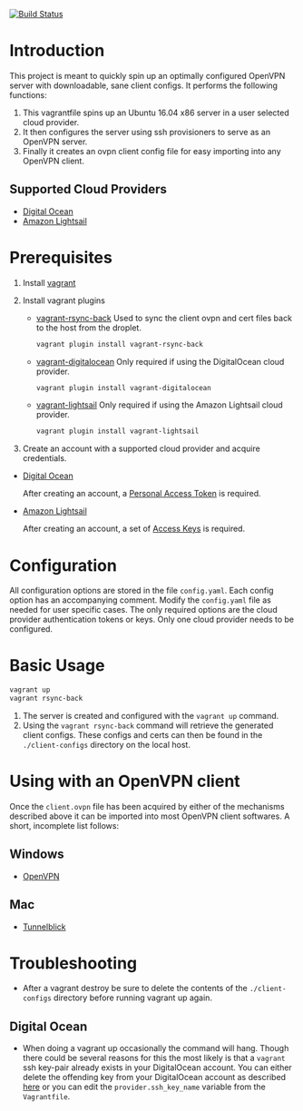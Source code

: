 [![Build Status](https://travis-ci.org/thejandroman/vagrant-openvpn.svg?branch=travis)](https://travis-ci.org/thejandroman/vagrant-openvpn)

# Introduction

This project is meant to quickly spin up an optimally configured
OpenVPN server with downloadable, sane client configs. It performs the
following functions:

1. This vagrantfile spins up an Ubuntu 16.04 x86 server in a user
   selected cloud provider.
1. It then configures the server using ssh provisioners to serve as
   an OpenVPN server.
1. Finally it creates an ovpn client config file for easy importing
   into any OpenVPN client.

## Supported Cloud Providers
- [Digital Ocean](https://www.digitalocean.com/)
- [Amazon Lightsail](https://amazonlightsail.com/)

# Prerequisites

1. Install [vagrant](https://www.vagrantup.com/downloads.html)

1. Install vagrant plugins

    - [vagrant-rsync-back](https://github.com/smerrill/vagrant-rsync-back) Used
      to sync the client ovpn and cert files back to the host from the
      droplet.

      ```sh
      vagrant plugin install vagrant-rsync-back
      ```

    - [vagrant-digitalocean](https://github.com/smdahlen/vagrant-digitalocean) Only
      required if using the DigitalOcean cloud provider.

      ```sh
      vagrant plugin install vagrant-digitalocean
      ```

    - [vagrant-lightsail](https://github.com/devopsgroup-io/vagrant-digitalocean) Only
      required if using the Amazon Lightsail cloud provider.

      ```sh
      vagrant plugin install vagrant-lightsail
      ```

1. Create an account with a supported cloud provider and acquire credentials.

  - [Digital Ocean](https://cloud.digitalocean.com/registrations/new)

    After creating an account, a
    [Personal Access Token](https://cloud.digitalocean.com/settings/api/tokens)
    is required.

  - [Amazon Lightsail](https://amazonlightsail.com)

    After creating an account, a set of
    [Access Keys](https://console.aws.amazon.com/iam/home?#/security_credential)
    is required.

# Configuration

All configuration options are stored in the file `config.yaml`. Each
config option has an accompanying comment. Modify the `config.yaml`
file as needed for user specific cases. The only required options are
the cloud provider authentication tokens or keys. Only one cloud
provider needs to be configured.

# Basic Usage

```sh
vagrant up
vagrant rsync-back
```

1. The server is created and configured with the `vagrant up` command.
1. Using the `vagrant rsync-back` command will retrieve the generated
   client configs. These configs and certs can then be found in the
   `./client-configs` directory on the local host.

# Using with an OpenVPN client

Once the `client.ovpn` file has been acquired by either of the
mechanisms described above it can be imported into most OpenVPN client
softwares. A short, incomplete list follows:

## Windows
* [OpenVPN](https://openvpn.net/index.php/open-source/downloads.html)

## Mac
* [Tunnelblick](https://tunnelblick.net/)

# Troubleshooting
* After a vagrant destroy be sure to delete the contents of the
  `./client-configs` directory before running vagrant up again.

## Digital Ocean
* When doing a vagrant up occasionally the command will hang. Though
  there could be several reasons for this the most likely is that a
  `vagrant` ssh key-pair already exists in your DigitalOcean
  account. You can either delete the offending key from your
  DigitalOcean account as described
  [here](https://github.com/smdahlen/vagrant-digitalocean/issues/144#issuecomment-105165756)
  or you can edit the `provider.ssh_key_name` variable from the
  `Vagrantfile`.
